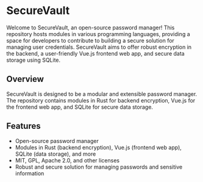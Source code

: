 # SecureVault

Welcome to SecureVault, an open-source password manager! This repository hosts modules in various programming languages, providing a space for developers to contribute to building a secure solution for managing user credentials. SecureVault aims to offer robust encryption in the backend, a user-friendly Vue.js frontend web app, and secure data storage using SQLite.

## Overview

SecureVault is designed to be a modular and extensible password manager. The repository contains modules in Rust for backend encryption, Vue.js for the frontend web app, and SQLite for secure data storage.

## Features

- Open-source password manager
- Modules in Rust (backend encryption), Vue.js (frontend web app), SQLite (data storage), and more
- MIT, GPL, Apache 2.0, and other licenses
- Robust and secure solution for managing passwords and sensitive information
